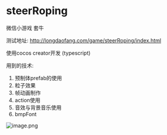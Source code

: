 # steerRoping
微信小游戏 套牛

测试地址: http://longdaofang.com/game/steerRoping/index.html

使用cocos creator开发 (typescript)

用到的技术:

1. 预制体prefab的使用
2. 粒子效果
3. 帧动画制作
4. action使用
5. 音效与背景音乐使用
6. bmpFont



![image.png](http://upload-images.jianshu.io/upload_images/326507-f7b9865bba55b572.png?imageMogr2/auto-orient/strip%7CimageView2/2/w/1240)



